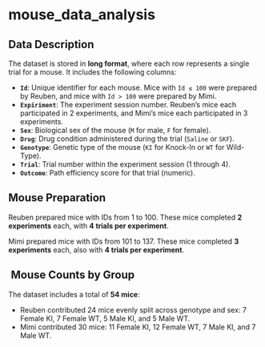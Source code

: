 # mouse_data_analysis

##  Data Description

The dataset is stored in **long format**, where each row represents a single trial for a mouse. It includes the following columns:

- **`Id`**: Unique identifier for each mouse. Mice with `Id ≤ 100` were prepared by Reuben, and mice with `Id > 100` were prepared by Mimi.
- **`Expiriment`**: The experiment session number. Reuben’s mice each participated in 2 experiments, and Mimi’s mice each participated in 3 experiments.
- **`Sex`**: Biological sex of the mouse (`M` for male, `F` for female).
- **`Drug`**: Drug condition administered during the trial (`Saline` or `SKF`).
- **`Genotype`**: Genetic type of the mouse (`KI` for Knock-In or `WT` for Wild-Type).
- **`Trial`**: Trial number within the experiment session (1 through 4).
- **`Outcome`**: Path efficiency score for that trial (numeric).

##  Mouse Preparation

Reuben prepared mice with IDs from 1 to 100. These mice completed **2 experiments** each, with **4 trials per experiment**.

Mimi prepared mice with IDs from 101 to 137. These mice completed **3 experiments** each, also with **4 trials per experiment**.

## ‍ Mouse Counts by Group

The dataset includes a total of **54 mice**:

- Reuben contributed 24 mice evenly split across genotype and sex: 7 Female KI, 7 Female WT, 5 Male KI, and 5 Male WT.
- Mimi contributed 30 mice: 11 Female KI, 12 Female WT, 7 Male KI, and 7 Male WT.

